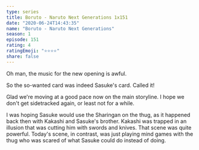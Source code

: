 ```yaml
---
type: series
title: Boruto - Naruto Next Generations 1x151
date: "2020-06-24T14:43:35"
name: "Boruto - Naruto Next Generations"
season: 1
episode: 151
rating: 4
ratingEmoji: "⭐️⭐️⭐️⭐️"
share: false
---
```


Oh man, the music for the new opening is awful.

So the so-wanted card was indeed Sasuke's card. Called it!

Glad we're moving at a good pace now on the main storyline. I hope we don't get sidetracked again, or least not for a while.

I was hoping Sasuke would use the Sharingan on the thug, as it happened back then with Kakashi and Sasuke's brother. Kakashi was trapped in an illusion that was cutting him with swords and knives. That scene was quite powerful. Today's scene, in contrast, was just playing mind games with the thug who was scared of what Sasuke could do instead of doing.
